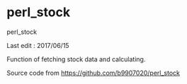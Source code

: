# perl_stock
perl_stock

Last edit : 2017/06/15

Function of fetching stock data and calculating.

Source code from https://github.com/b9907020/perl_stock
